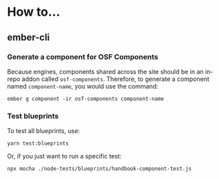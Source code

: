 # How to…

## ember-cli
### Generate a component for OSF Components
Because engines, components shared across the site should be in an in-repo addon called `osf-components`. Therefore, to generate a component named `component-name`, you would use the command:

`ember g component -ir osf-components component-name`

### Test blueprints
To test all blueprints, use:

`yarn test:blueprints`

Or, if you just want to run a specific test:

`npx mocha ./node-tests/blueprints/handbook-component-test.js`
